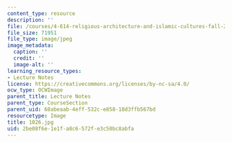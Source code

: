 ```yaml
---
content_type: resource
description: ''
file: /courses/4-614-religious-architecture-and-islamic-cultures-fall-2002/2be08f6e1e1fa8c6572fe3c50bc8abfa_1026.jpg
file_size: 71951
file_type: image/jpeg
image_metadata:
  caption: ''
  credit: ''
  image-alt: ''
learning_resource_types:
- Lecture Notes
license: https://creativecommons.org/licenses/by-nc-sa/4.0/
ocw_type: OCWImage
parent_title: Lecture Notes
parent_type: CourseSection
parent_uid: 68abeaab-4eff-532c-e858-18d3ffb567bd
resourcetype: Image
title: 1026.jpg
uid: 2be08f6e-1e1f-a8c6-572f-e3c50bc8abfa
---
```

